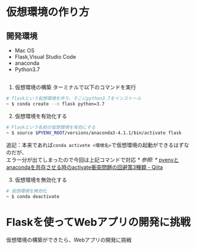 # 仮想環境の作り方

## 開発環境
* Mac OS
* Flask,Visual Studio Code
* anaconda
* Python3.7


## 
1. 仮想環境の構築
ターミナルで以下のコマンドを実行

```bash
# flaskという仮想環境を作り、そこにpython3.7をインストール
~ $ conda create --n flask python=3.7
```
2. 仮想環境を有効化する
```bash 
# Flaskという名前の仮想環境を有効にする
~ $ source $PYENV_ROOT/versions/anaconda3-4.1.1/bin/activate flask
```
 追記：本来であれば`conda activete <環境名>`で仮想環境の起動ができるはずなのだが、  
     エラー分が出てしまったので今回は上記コマンドで対応
_* 参照: *_ [pyenvとanacondaを共存させる時のactivate衝突問題の回避策3種類 - Qiita](https://qiita.com/y__sama/items/f732bb7bec2bff355b69/)

3. 仮想環境を無効化する
```bash
# 仮想環境を無効化
~ $ conda deactivate
```

# Flaskを使ってWebアプリの開発に挑戦
仮想環境の構築ができたら、Webアプリの開発に挑戦
